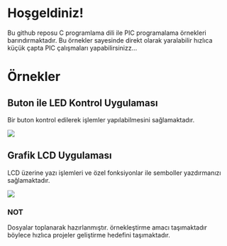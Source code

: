 # Hoşgeldiniz!

Bu github reposu C programlama dili ile PIC programalama örnekleri barındırmaktadır.
Bu örnekler sayesinde direkt olarak yaralabilir hızlıca küçük çapta PIC çalışmaları yapabilirsinizz...


# 

# Örnekler

## Buton ile LED Kontrol Uygulaması

Bir buton kontrol edilerek işlemler yapılabilmesini sağlamaktadır.

![](https://github.com/harunkurtme/pic_programming/tree/master/buton_ile_led_kontrol_uygulamasi/gif.gif)

## Grafik LCD Uygulaması

LCD üzerine yazı işlemleri ve özel fonksiyonlar ile semboller yazdırmanızı sağlamaktadır.

![](https://github.com/harunkurtme/pic_programming/tree/master/grafik_lcd_uygulamasi/gif.gif)


### NOT

Dosyalar toplanarak hazırlanmıştır. örnekleştirme amacı taşımaktadır böylece hızlıca projeler geliştirme hedefini taşımaktadır.